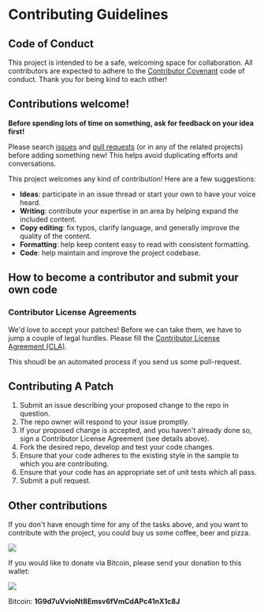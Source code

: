 # Contributing Guidelines

## Code of Conduct

This project is intended to be a safe, welcoming space for collaboration. All contributors are expected to adhere to the [Contributor Covenant](http://contributor-covenant.org) code of conduct. Thank you for being kind to each other!

## Contributions welcome!

**Before spending lots of time on something, ask for feedback on your idea first!**

Please search [issues](https://github.com/conejoninja/home/issues) and [pull requests](https://github.com/conejoninja/home/pulls) (or in any of the related projects) before adding something new! This helps avoid duplicating efforts and conversations.

This project welcomes any kind of contribution! Here are a few suggestions:

- **Ideas**: participate in an issue thread or start your own to have your voice heard.
- **Writing**: contribute your expertise in an area by helping expand the included content.
- **Copy editing**: fix typos, clarify language, and generally improve the quality of the content.
- **Formatting**: help keep content easy to read with consistent formatting.
- **Code**: help maintain and improve the project codebase.



## How to become a contributor and submit your own code

### Contributor License Agreements

We'd love to accept your patches! Before we can take them, we
have to jump a couple of legal hurdles. Please fill the [Contributor License Agreement
(CLA)](https://gist.github.com/conejoninja/4cfea5c8a437a1f1cf65b66a857c7b74).

This shoudl be an automated process if you send us some pull-request.

## Contributing A Patch

1. Submit an issue describing your proposed change to the repo in question.
1. The repo owner will respond to your issue promptly.
1. If your proposed change is accepted, and you haven't already done so, sign a
   Contributor License Agreement (see details above).
1. Fork the desired repo, develop and test your code changes.
1. Ensure that your code adheres to the existing style in the sample to which
   you are contributing. 
1. Ensure that your code has an appropriate set of unit tests which all pass.
1. Submit a pull request.


## Other contributions

If you don't have enough time for any of the tasks above, and you want to contribute with the project, you could buy us some coffee, beer and pizza.


![](https://conejoninja.github.io/home/images/ribbon.png)

If you would like to donate via Bitcoin, please send your donation to this wallet:

   ![](https://conejoninja.github.io/home/images/qr.png)

Bitcoin: **1G9d7uVvioNt8Emsv6fVmCdAPc41nX1c8J**